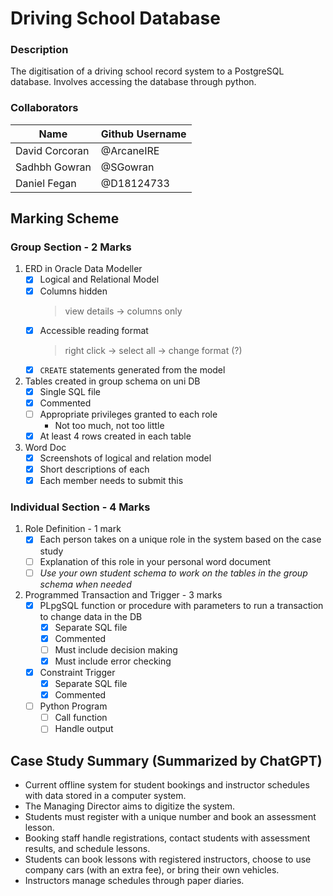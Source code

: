 # Driving School Database

### Description

The digitisation of a driving school record system to a PostgreSQL database. Involves accessing the database through python.

### Collaborators

| Name  | Github Username |
| ------------- | ------------- |
| David Corcoran  | @ArcaneIRE |
| Sadhbh Gowran | @SGowran |
| Daniel Fegan | @D18124733 |

## Marking Scheme

### Group Section - 2 Marks

1. ERD in Oracle Data Modeller
    - [x] Logical and Relational Model
    - [x] Columns hidden
        > view details -> columns only
    - [x] Accessible reading format
        > right click -> select all -> change format (?)
    - [x] `CREATE` statements generated from the model
2. Tables created in group schema on uni DB
    - [x] Single SQL file
    - [x] Commented
    - [ ] Appropriate privileges granted to each role
      - Not too much, not too little
    - [x] At least 4 rows created in each table
3. Word Doc
    - [x] Screenshots of logical and relation model
    - [x] Short descriptions of each
    - [x] Each member needs to submit this

### Individual Section - 4 Marks

1. Role Definition - 1 mark
    - [x] Each person takes on a unique role in the system based on the case study
    - [ ] Explanation of this role in your personal word document
    - [ ] *Use your own student schema to work on the tables in the group schema when needed*
2. Programmed Transaction and Trigger - 3 marks
    - [x] PLpgSQL function or procedure with parameters to run a transaction to change data in the DB
      - [x] Separate SQL file
      - [x] Commented
      - [ ] Must include decision making
      - [x] Must include error checking
    - [x] Constraint Trigger
        - [x] Separate SQL file
        - [x] Commented
    - [ ] Python Program
      - [ ] Call function
      - [ ] Handle output

## Case Study Summary (Summarized by ChatGPT)

- Current offline system for student bookings and instructor schedules with data stored in a computer system.
- The Managing Director aims to digitize the system.
- Students must register with a unique number and book an assessment lesson.
- Booking staff handle registrations, contact students with assessment results, and schedule lessons.
- Students can book lessons with registered instructors, choose to use company cars (with an extra fee), or bring their own vehicles.
- Instructors manage schedules through paper diaries.
